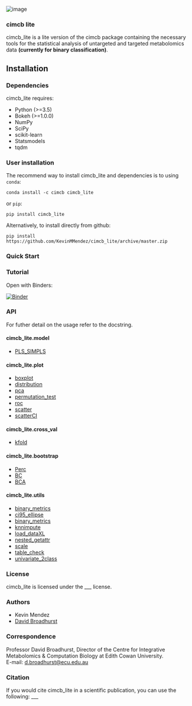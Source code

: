 ![image](cimcb_logo.jpg)
### cimcb lite 
cimcb_lite is a lite version of the cimcb package containing the necessary tools for the statistical analysis of untargeted and targeted metabolomics data **(currently for binary classification)**. 

## Installation

### Dependencies
cimcb_lite requires:
- Python (>=3.5)
- Bokeh (>=1.0.0)
- NumPy
- SciPy
- scikit-learn
- Statsmodels
- tqdm

### User installation
The recommend way to install cimcb_lite and dependencies is to using ``conda``:
```console
conda install -c cimcb cimcb_lite
```
or ``pip``:
```console
pip install cimcb_lite
```
Alternatively, to install directly from github:
```console
pip install https://github.com/KevinMMendez/cimcb_lite/archive/master.zip
```

### Quick Start


### Tutorial
Open with Binders:  

[![Binder](https://mybinder.org/badge_logo.svg)](https://mybinder.org/v2/gh/KevinMMendez/BinderTutorial_Workflow/master?filepath=BinderTutorial_Workflow.ipynb)

### API
For futher detail on the usage refer to the docstring.

#### cimcb_lite.model
- [PLS_SIMPLS](https://github.com/KevinMMendez/cimcb_lite/blob/master/cimcb_lite/model/PLS_SIMPLS.py)

#### cimcb_lite.plot
- [boxplot](https://github.com/KevinMMendez/cimcb_lite/blob/master/cimcb_lite/plot/boxplot.py)
- [distribution](https://github.com/KevinMMendez/cimcb_lite/blob/master/cimcb_lite/plot/distribution.py)
- [pca](https://github.com/KevinMMendez/cimcb_lite/blob/master/cimcb_lite/plot/pca.py)
- [permutation_test](https://github.com/KevinMMendez/cimcb_lite/blob/master/cimcb_lite/plot/permutation_test.py)
- [roc](https://github.com/KevinMMendez/cimcb_lite/blob/master/cimcb_lite/plot/roc.py)
- [scatter](https://github.com/KevinMMendez/cimcb_lite/blob/master/cimcb_lite/plot/scattern.py)
- [scatterCI](https://github.com/KevinMMendez/cimcb_lite/blob/master/cimcb_lite/plot/scatterCI.py)

#### cimcb_lite.cross_val
- [kfold](https://github.com/KevinMMendez/cimcb_lite/blob/master/cimcb_lite/cross_val/kfold.py)

#### cimcb_lite.bootstrap
- [Perc](https://github.com/KevinMMendez/cimcb_lite/blob/master/cimcb_lite/bootstrap/Perc.py)
- [BC](https://github.com/KevinMMendez/cimcb_lite/blob/master/cimcb_lite/bootstrap/BC.py)
- [BCA](https://github.com/KevinMMendez/cimcb_lite/blob/master/cimcb_lite/bootstrap/BCA.py)

#### cimcb_lite.utils
- [binary_metrics](https://github.com/KevinMMendez/cimcb_lite/blob/master/cimcb_lite/utils/binary_metrics.py)
- [ci95_ellipse](https://github.com/KevinMMendez/cimcb_lite/blob/master/cimcb_lite/utils/ci95_ellipse.py)
- [binary_metrics](https://github.com/KevinMMendez/cimcb_lite/blob/master/cimcb_lite/utils/binary_metrics.py)
- [knnimpute](https://github.com/KevinMMendez/cimcb_lite/blob/master/cimcb_lite/utils/knnimpute.py)
- [load_dataXL](https://github.com/KevinMMendez/cimcb_lite/blob/master/cimcb_lite/utils/load_dataXL.py)
- [nested_getattr](https://github.com/KevinMMendez/cimcb_lite/blob/master/cimcb_lite/utils/nested_getattr.py)
- [scale](https://github.com/KevinMMendez/cimcb_lite/blob/master/cimcb_lite/utils/scale.py)
- [table_check](https://github.com/KevinMMendez/cimcb_lite/blob/master/cimcb_lite/utils/table_check.py)
- [univariate_2class](https://github.com/KevinMMendez/cimcb_lite/blob/master/cimcb_lite/utils/univariate_2class.py)

### License
cimcb_lite is licensed under the ___ license. 

### Authors
- Kevin Mendez
- [David Broadhurst](https://scholar.google.ca/citations?user=M3_zZwUAAAAJ&hl=en)

### Correspondence
Professor David Broadhurst, Director of the Centre for Integrative Metabolomics & Computation Biology at Edith Cowan University.  
E-mail: d.broadhurst@ecu.edu.au

### Citation
If you would cite cimcb_lite in a scientific publication, you can use the following: ___
